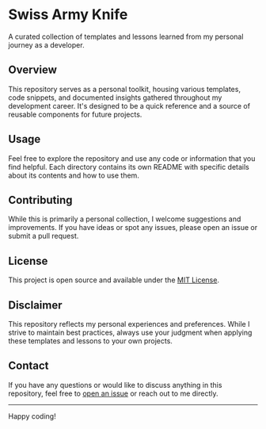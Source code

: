 # Swiss Army Knife

A curated collection of templates and lessons learned from my personal journey as a developer.

## Overview

This repository serves as a personal toolkit, housing various templates, code snippets, and documented insights gathered throughout my development career. It's designed to be a quick reference and a source of reusable components for future projects.

## Usage

Feel free to explore the repository and use any code or information that you find helpful. Each directory contains its own README with specific details about its contents and how to use them.

## Contributing

While this is primarily a personal collection, I welcome suggestions and improvements. If you have ideas or spot any issues, please open an issue or submit a pull request.

## License

This project is open source and available under the [MIT License](LICENSE).

## Disclaimer

This repository reflects my personal experiences and preferences. While I strive to maintain best practices, always use your judgment when applying these templates and lessons to your own projects.

## Contact

If you have any questions or would like to discuss anything in this repository, feel free to [open an issue](../../issues) or reach out to me directly.

---

Happy coding!